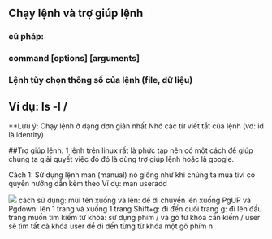 ## Chạy lệnh và trợ giúp lệnh

### cú pháp:

### command     	 	[options]       	[arguments]
### Lệnh			tùy chọn		thông số của lệnh (file, dữ liệu)

## Ví dụ: ls -l /


**Lưu ý:  Chạy lệnh ở dạng đơn giản nhất 
	Nhớ các từ viết tắt của lệnh (vd: id là identity)


	
##Trợ giúp lệnh:
1 lệnh trên linux rất là phức tạp nên có một cách để giúp chúng ta giải quyết việc đó đó là dùng trợ giúp lệnh hoặc là google.

Cách 1: Sử dụng lệnh man (manual) nó giống như khi chúng ta mua tivi có quyển hướng dẫn kèm theo
 Ví dụ: man useradd
 
<img src=https://i.imgur.com/BLQJZ4O.png>
cách sử dụng:
mũi tên xuống và lên: để di chuyển lên xuống
PgUP và Pgdown: lên 1 trang và xuống 1 trang
Shift+g: đi đến cuối trang
g: đi lên đầu trang
muốn tìm kiếm từ khóa: 
sử dụng phím / và gõ từ khóa cần kiếm
/ user sẽ tìm tất cả khóa user
để đi đến từng từ khóa một gõ phím n

 
